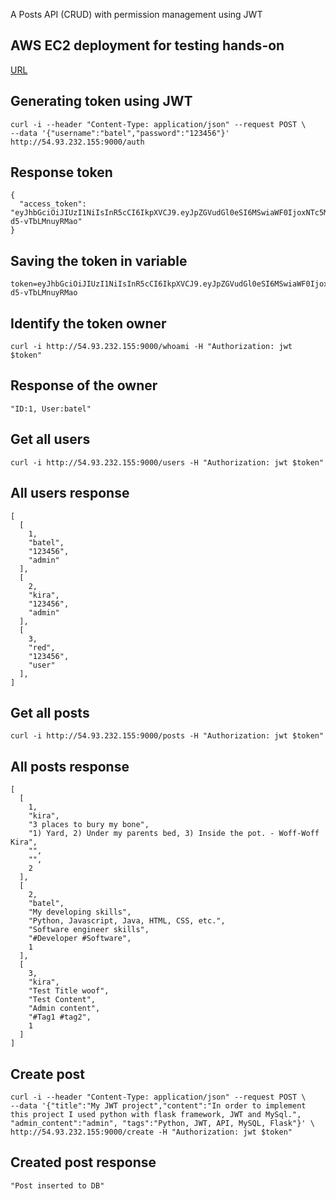 A Posts API (CRUD) with permission management using JWT

## AWS EC2 deployment for testing hands-on
[URL](http://54.93.232.155:9000/)


## Generating token using JWT
```
curl -i --header "Content-Type: application/json" --request POST \
--data '{"username":"batel","password":"123456"}' http://54.93.232.155:9000/auth
```

## Response token
```
{
  "access_token": "eyJhbGciOiJIUzI1NiIsInR5cCI6IkpXVCJ9.eyJpZGVudGl0eSI6MSwiaWF0IjoxNTc5MDM4NDE2LCJuYmYiOjE1NzkwMzg0MTYsImV4cCI6MTU3OTAzODcxNn0.s0nqLc69sdYGtvRHbuz4LBIeVyb-d5-vTbLMnuyRMao"
}

```

## Saving the token in variable
```
token=eyJhbGciOiJIUzI1NiIsInR5cCI6IkpXVCJ9.eyJpZGVudGl0eSI6MSwiaWF0IjoxNTc5MDM4NDE2LCJuYmYiOjE1NzkwMzg0MTYsImV4cCI6MTU3OTAzODcxNn0.s0nqLc69sdYGtvRHbuz4LBIeVyb-d5-vTbLMnuyRMao
```

## Identify the token owner
```
curl -i http://54.93.232.155:9000/whoami -H "Authorization: jwt $token"
```

## Response of the owner
```
"ID:1, User:batel"
```

## Get all users
```
curl -i http://54.93.232.155:9000/users -H "Authorization: jwt $token"
```

## All users response
```
[
  [
    1,
    "batel",
    "123456",
    "admin"
  ],
  [
    2,
    "kira",
    "123456",
    "admin"
  ],
  [
    3,
    "red",
    "123456",
    "user"
  ],
]
```

## Get all posts
```
curl -i http://54.93.232.155:9000/posts -H "Authorization: jwt $token"
```

## All posts response
```
[
  [
    1,
    "kira",
    "3 places to bury my bone",
    "1) Yard, 2) Under my parents bed, 3) Inside the pot. - Woff-Woff Kira",
    "",
    "",
    2
  ],
  [
    2,
    "batel",
    "My developing skills",
    "Python, Javascript, Java, HTML, CSS, etc.",
    "Software engineer skills",
    "#Developer #Software",
    1
  ],
  [
    3,
    "kira",
    "Test Title woof",
    "Test Content",
    "Admin content",
    "#Tag1 #tag2",
    1
  ]
]
```
## Create post
```
curl -i --header "Content-Type: application/json" --request POST \
--data '{"title":"My JWT project","content":"In order to implement this project I used python with flask framework, JWT and MySql.", "admin_content":"admin", "tags":"Python, JWT, API, MySQL, Flask"}' \
http://54.93.232.155:9000/create -H "Authorization: jwt $token"
```

## Created post response
```
"Post inserted to DB"
```
